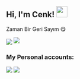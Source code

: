 <h2 align="left">Hi, I'm Cenk! <img src="https://raw.githubusercontent.com/MartinHeinz/MartinHeinz/master/wave.gif" width="30px"></h2>
 <p align="left">Zaman Bir Geri Sayım 😋</p>
<img src="https://komarev.com/ghpvc/?username=Cennk-js&label=Profile%20views&color=7de27d&style=flat"
<div align="center">
 <a href="https://discord.com/users/536856882703499264" title="Discord Profile"><img src="https://lanyard-profile-readme.vercel.app/api/442257746289754124"></a>
</div>

<h3>My Personal accounts:</h3>
<p align="left">
   <a href="https://discord.com/users/442257746289754124" target"blank_"><img src="https://img.shields.io/badge/discord%20-111111.svg?&style=for-the-badge&logo=discord&logoColor=white"></a>
   <a href="https://github.com/Cennk" target"blank_"><img src="https://img.shields.io/badge/GitHub%20-191717.svg?&style=for-the-badge&logo=github&logoColor=white"></a>
</p>  




